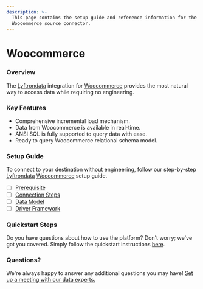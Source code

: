 ```yaml
---
description: >-
  This page contains the setup guide and reference information for the
  Woocommerce source connector.
---
```


# Woocommerce

### Overview

The [Lyftrondata](https://www.lyftrondata.com/) integration for [Woocommerce](https://www.lyftrondata.com/integration/commerce-analytics/woocommerce/) provides the most natural way to access data while requiring no engineering.

### Key Features

* Comprehensive incremental load mechanism.
* Data from Woocommerce is available in real-time.
* ANSI SQL is fully supported to query data with ease.
* Ready to query Woocommerce relational schema model.

### Setup Guide

To connect to your destination without engineering, follow our step-by-step [Lyftrondata](https://www.lyftrondata.com/) [Woocommerce](https://www.lyftrondata.com/integration/commerce-analytics/woocommerce/) setup guide.

* [ ] [Prerequisite](prerequisite.md)
* [ ] [Connection Steps](connection-steps.md)
* [ ] [Data Model](data-model/erd.md)
* [ ] [Driver Framework](driver-framework/)

### Quickstart Steps

Do you have questions about how to use the platform? Don't worry; we've got you covered. Simply follow the quickstart instructions [here](./).

### Questions? <a href="#questions" id="questions"></a>

We're always happy to answer any additional questions you may have! [Set up a meeting with our data experts.](https://www.lyftrondata.com/book-a-meeting/)
